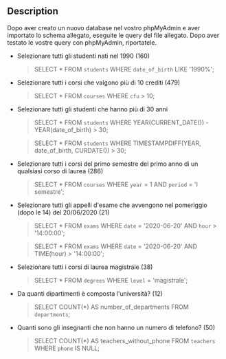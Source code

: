 ## Description

Dopo aver creato un nuovo database nel vostro phpMyAdmin e aver importato lo schema allegato, eseguite le query del file allegato.
Dopo aver testato le vostre query con phpMyAdmin, riportatele.


- Selezionare tutti gli studenti nati nel 1990 (160)

    > SELECT * FROM `students` WHERE `date_of_birth` LIKE '1990%';


- Selezionare tutti i corsi che valgono più di 10 crediti (479)

    > SELECT * FROM `courses` WHERE `cfu` > 10;


- Selezionare tutti gli studenti che hanno più di 30 anni

    > SELECT * FROM `students` WHERE YEAR(CURRENT_DATE()) - YEAR(date_of_birth) > 30;

    <!-- correction -->
    > SELECT * FROM `students` WHERE TIMESTAMPDIFF(YEAR, date_of_birth, CURDATE()) > 30;


- Selezionare tutti i corsi del primo semestre del primo anno di un qualsiasi corso di laurea (286)

    > SELECT * FROM `courses` WHERE `year` = 1 AND `period` = 'I semestre';


- Selezionare tutti gli appelli d'esame che avvengono nel pomeriggio (dopo le 14) del 20/06/2020 (21)

    > SELECT * FROM `exams` WHERE `date` = '2020-06-20' AND `hour` > '14:00:00';

    <!-- correction -->
    > SELECT * FROM `exams` WHERE `date` = '2020-06-20' AND TIME(hour) > '14:00:00';


- Selezionare tutti i corsi di laurea magistrale (38)

    > SELECT * FROM `degrees` WHERE `level` = 'magistrale';


- Da quanti dipartimenti è composta l'università? (12)

    > SELECT COUNT(*) AS number_of_departments FROM `departments`;


- Quanti sono gli insegnanti che non hanno un numero di telefono? (50)

    > SELECT COUNT(*) AS teachers_without_phone FROM `teachers` WHERE `phone` IS NULL;